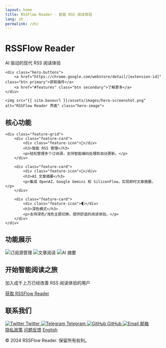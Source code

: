 ```yaml
---
layout: home
title: RSSFlow Reader - 智能 RSS 阅读体验
lang: zh
permalink: /zh/
---
```


<div class="hero">
    <h1>RSSFlow Reader</h1>
    <p class="tagline">AI 驱动的现代 RSS 阅读体验</p>
    
    <div class="hero-buttons">
        <a href="https://chrome.google.com/webstore/detail/[extension-id]" class="btn primary">获取插件</a>
        <a href="#features" class="btn secondary">了解更多</a>
    </div>
    
    <img src="{{ site.baseurl }}/assets/images/hero-screenshot.png" alt="RSSFlow Reader 界面" class="hero-image">
</div>

<div class="features" id="features">
    <h2>核心功能</h2>
    
    <div class="feature-grid">
        <div class="feature-card">
            <div class="feature-icon">📰</div>
            <h3>智能 RSS 管理</h3>
            <p>轻松管理多个订阅源，支持智能编码处理和自动更新。</p>
        </div>
        
        <div class="feature-card">
            <div class="feature-icon">🤖</div>
            <h3>AI 文章摘要</h3>
            <p>集成 OpenAI、Google Gemini 和 SiliconFlow，实现即时文章摘要。</p>
        </div>
        
        <div class="feature-card">
            <div class="feature-icon">🌓</div>
            <h3>深色模式</h3>
            <p>支持深色/浅色主题切换，提供舒适的阅读体验。</p>
        </div>
    </div>
</div>

<div class="screenshots">
    <h2>功能展示</h2>
    <div class="screenshot-grid">
        <img src="{{ site.baseurl }}/assets/images/screenshot-1.png" alt="订阅源管理">
        <img src="{{ site.baseurl }}/assets/images/screenshot-2.png" alt="文章阅读">
        <img src="{{ site.baseurl }}/assets/images/screenshot-3.png" alt="AI 摘要">
    </div>
</div>

<div class="cta-section">
    <h2>开始智能阅读之旅</h2>
    <p>加入成千上万已经改善 RSS 阅读体验的用户</p>
    <a href="https://chrome.google.com/webstore/detail/[extension-id]" class="btn primary">获取 RSSFlow Reader</a>
</div>

<div class="contact-section">
    <h2>联系我们</h2>
    <div class="social-links">
        <a href="https://twitter.com/RSSFlowReader" class="social-link">
            <img src="{{ site.baseurl }}/assets/images/icons/twitter.svg" alt="Twitter">
            Twitter
        </a>
        <a href="https://t.me/RSSFlowReader" class="social-link">
            <img src="{{ site.baseurl }}/assets/images/icons/telegram.svg" alt="Telegram">
            Telegram
        </a>
        <a href="https://github.com/oinzen/RSSFlow-doc" class="social-link">
            <img src="{{ site.baseurl }}/assets/images/icons/github.svg" alt="GitHub">
            GitHub
        </a>
        <a href="mailto:zengzwf@gmail.com" class="social-link">
            <img src="{{ site.baseurl }}/assets/images/icons/email.svg" alt="Email">
            邮箱
        </a>
    </div>
</div>

<footer class="site-footer">
    <div class="footer-links">
        <a href="{{ site.baseurl }}/privacy/zh">隐私政策</a>
        <a href="https://github.com/oinzen/RSSFlow-doc/issues">问题反馈</a>
        <a href="{{ site.baseurl }}/en/">English</a>
    </div>
    <p class="copyright">© 2024 RSSFlow Reader. 保留所有权利。</p>
</footer> 